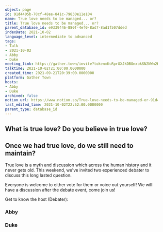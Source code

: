 ```yaml
---
object: page
id: 91d4405b-70cf-48ee-841c-79830e11e104
name: True love needs to be managed... or?
title: True love needs to be managed... or?
parent_database_id: e9339446-880f-4ef0-8ad7-8ad1f507dded
indexDate: 2021-10-02
language_level: intermediate to advanced
tags:
- Talk
- 2021-10-02
- Abby
- Duke
meeting_link: https://gather.town/invite?token=KuRprGXJkDBOnxbkSN2NWn2HuHjwl9GJ
talktime: 2021-10-02T21:00:00.0000000
created_time: 2021-09-21T20:39:00.0000000
platform: Gather Town
hosts:
- Abby
- Duke
archived: false
notion_url: https://www.notion.so/True-love-needs-to-be-managed-or-91d4405b70cf48ee841c79830e11e104
last_edited_time: 2021-10-02T22:52:00.0000000
parent_type: database_id
---
```



## What is true love? Do you believe in true love? 
## Once we had true love, do we still need to maintain?

True love is a myth and discussion which across the human history and it never gets old. This weekend, we've invited two experienced debater to discuss this long lasted question.

Everyone is welcome to either vote for them or voice out yourself! We will have a discussion after the debate event, come join us!

Get to know the host (Debater):
### Abby
### Duke





